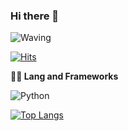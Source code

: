 



### Hi there 👋


<!--
**gyk7/gyk7** is a ✨ _special_ ✨ repository because its `README.md` (this file) appears on your GitHub profile.



Here are some ideas to get you started:

- 🔭 I’m currently working on ...
- 🌱 I’m currently learning ...
- 👯 I’m looking to collaborate on ...
- 🤔 I’m looking for help with ...
- 💬 Ask me about ...
- 📫 How to reach me: ...
- 😄 Pronouns: ...
- ⚡ Fun fact: ...
-->
![Waving](https://capsule-render.vercel.app/api?type=waving&height=300&color=gradient&text=Hello,%20I'm%20gaYoung)


[![Hits](https://hits.seeyoufarm.com/api/count/incr/badge.svg?url=https%3A%2F%2Fgithub.com%2Fgayoung%2Fhit-counter&count_bg=%2379C83D&title_bg=%23555555&icon=bilibili.svg&icon_color=%23DC2323&title=hits&edge_flat=false)](https://hits.seeyoufarm.com)

**🧑‍💻 Lang and Frameworks**

![Python](https://img.shields.io/badge/python-efdecd?style=for-the-badge&logo=Python&logoColor=3776AB)

[![Top Langs](https://github-readme-stats.vercel.app/api/top-langs/?username=gayoung&layout=compact)](https://github.com/gayoung/github-readme-stats)
